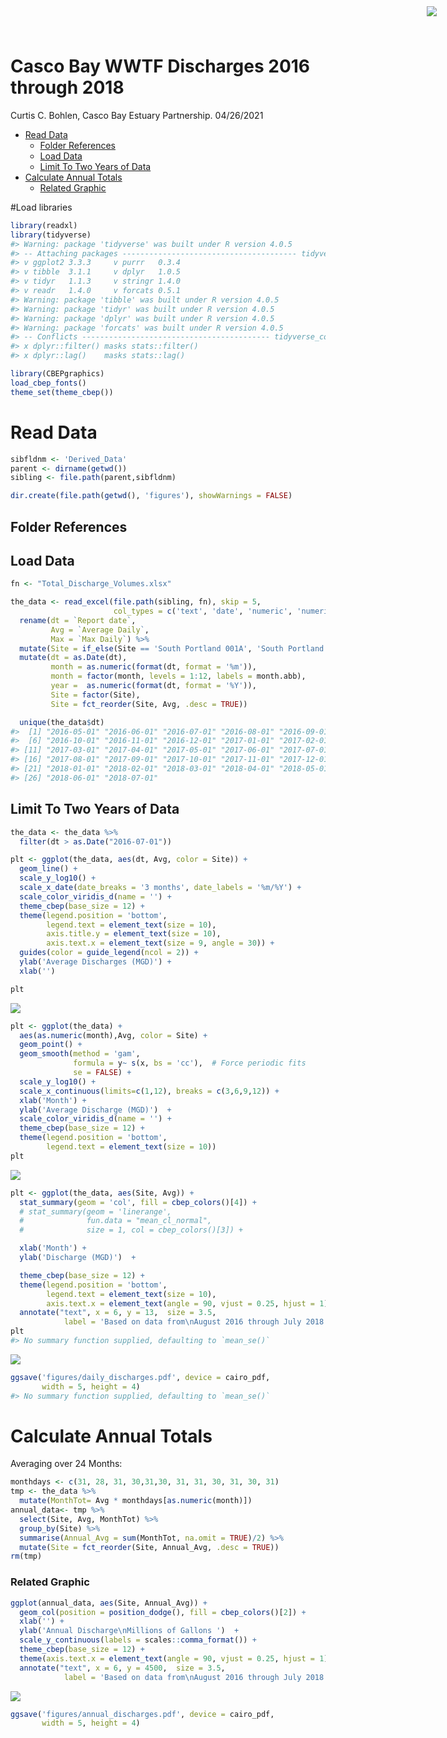 Casco Bay WWTF Discharges 2016 through 2018
================
Curtis C. Bohlen, Casco Bay Estuary Partnership.
04/26/2021

-   [Read Data](#read-data)
    -   [Folder References](#folder-references)
    -   [Load Data](#load-data)
    -   [Limit To Two Years of Data](#limit-to-two-years-of-data)
-   [Calculate Annual Totals](#calculate-annual-totals)
    -   [Related Graphic](#related-graphic)

<img
    src="https://www.cascobayestuary.org/wp-content/uploads/2014/04/logo_sm.jpg"
    style="position:absolute;top:10px;right:50px;" />

\#Load libraries

``` r
library(readxl)
library(tidyverse)
#> Warning: package 'tidyverse' was built under R version 4.0.5
#> -- Attaching packages --------------------------------------- tidyverse 1.3.1 --
#> v ggplot2 3.3.3     v purrr   0.3.4
#> v tibble  3.1.1     v dplyr   1.0.5
#> v tidyr   1.1.3     v stringr 1.4.0
#> v readr   1.4.0     v forcats 0.5.1
#> Warning: package 'tibble' was built under R version 4.0.5
#> Warning: package 'tidyr' was built under R version 4.0.5
#> Warning: package 'dplyr' was built under R version 4.0.5
#> Warning: package 'forcats' was built under R version 4.0.5
#> -- Conflicts ------------------------------------------ tidyverse_conflicts() --
#> x dplyr::filter() masks stats::filter()
#> x dplyr::lag()    masks stats::lag()

library(CBEPgraphics)
load_cbep_fonts()
theme_set(theme_cbep())
```

# Read Data

``` r
sibfldnm <- 'Derived_Data'
parent <- dirname(getwd())
sibling <- file.path(parent,sibfldnm)

dir.create(file.path(getwd(), 'figures'), showWarnings = FALSE)
```

## Folder References

## Load Data

``` r
fn <- "Total_Discharge_Volumes.xlsx"

the_data <- read_excel(file.path(sibling, fn), skip = 5,
                       col_types = c('text', 'date', 'numeric', 'numeric')) %>%
  rename(dt = `Report date`,
         Avg = `Average Daily`, 
         Max = `Max Daily`) %>%
  mutate(Site = if_else(Site == 'South Portland 001A', 'South Portland', Site)) %>%
  mutate(dt = as.Date(dt),
         month = as.numeric(format(dt, format = '%m')),
         month = factor(month, levels = 1:12, labels = month.abb),
         year =  as.numeric(format(dt, format = '%Y')),
         Site = factor(Site),
         Site = fct_reorder(Site, Avg, .desc = TRUE))
```

``` r
  unique(the_data$dt)
#>  [1] "2016-05-01" "2016-06-01" "2016-07-01" "2016-08-01" "2016-09-01"
#>  [6] "2016-10-01" "2016-11-01" "2016-12-01" "2017-01-01" "2017-02-01"
#> [11] "2017-03-01" "2017-04-01" "2017-05-01" "2017-06-01" "2017-07-01"
#> [16] "2017-08-01" "2017-09-01" "2017-10-01" "2017-11-01" "2017-12-01"
#> [21] "2018-01-01" "2018-02-01" "2018-03-01" "2018-04-01" "2018-05-01"
#> [26] "2018-06-01" "2018-07-01"
```

## Limit To Two Years of Data

``` r
the_data <- the_data %>%
  filter(dt > as.Date("2016-07-01"))
```

``` r
plt <- ggplot(the_data, aes(dt, Avg, color = Site)) + 
  geom_line() + 
  scale_y_log10() +
  scale_x_date(date_breaks = '3 months', date_labels = '%m/%Y') +
  scale_color_viridis_d(name = '') +
  theme_cbep(base_size = 12) +
  theme(legend.position = 'bottom', 
        legend.text = element_text(size = 10),
        axis.title.y = element_text(size = 10),
        axis.text.x = element_text(size = 9, angle = 30)) +
  guides(color = guide_legend(ncol = 2)) +
  ylab('Average Discharges (MGD)') +
  xlab('')

plt
```

<img src="Wastewater-Discharge-Graphics-2016-2018_2_files/figure-gfm/plot_monthly_flows-1.png" style="display: block; margin: auto;" />

``` r
plt <- ggplot(the_data) + 
  aes(as.numeric(month),Avg, color = Site) + 
  geom_point() + 
  geom_smooth(method = 'gam', 
              formula = y~ s(x, bs = 'cc'),  # Force periodic fits
              se = FALSE) + 
  scale_y_log10() + 
  scale_x_continuous(limits=c(1,12), breaks = c(3,6,9,12)) +
  xlab('Month') + 
  ylab('Average Discharge (MGD)')  +
  scale_color_viridis_d(name = '') +
  theme_cbep(base_size = 12) +
  theme(legend.position = 'bottom', 
        legend.text = element_text(size = 10))
plt
```

<img src="Wastewater-Discharge-Graphics-2016-2018_2_files/figure-gfm/plot_flows_by_month-1.png" style="display: block; margin: auto;" />

``` r
plt <- ggplot(the_data, aes(Site, Avg)) + 
  stat_summary(geom = 'col', fill = cbep_colors()[4]) +
  # stat_summary(geom = 'linerange',
  #              fun.data = "mean_cl_normal",
  #              size = 1, col = cbep_colors()[3]) + 

  xlab('Month') + 
  ylab('Discharge (MGD)')  +

  theme_cbep(base_size = 12) +
  theme(legend.position = 'bottom', 
        legend.text = element_text(size = 10),
        axis.text.x = element_text(angle = 90, vjust = 0.25, hjust = 1)) +
  annotate("text", x = 6, y = 13,  size = 3.5,
            label = 'Based on data from\nAugust 2016 through July 2018')
plt
#> No summary function supplied, defaulting to `mean_se()`
```

<img src="Wastewater-Discharge-Graphics-2016-2018_2_files/figure-gfm/plot_daily_discharges, fig.-1.png" style="display: block; margin: auto;" />

``` r
ggsave('figures/daily_discharges.pdf', device = cairo_pdf, 
       width = 5, height = 4)
#> No summary function supplied, defaulting to `mean_se()`
```

# Calculate Annual Totals

Averaging over 24 Months:

``` r
monthdays <- c(31, 28, 31, 30,31,30, 31, 31, 30, 31, 30, 31)
tmp <- the_data %>% 
  mutate(MonthTot= Avg * monthdays[as.numeric(month)])
annual_data<- tmp %>% 
  select(Site, Avg, MonthTot) %>% 
  group_by(Site) %>% 
  summarise(Annual_Avg = sum(MonthTot, na.omit = TRUE)/2) %>%
  mutate(Site = fct_reorder(Site, Annual_Avg, .desc = TRUE))
rm(tmp)
```

### Related Graphic

``` r
ggplot(annual_data, aes(Site, Annual_Avg)) +
  geom_col(position = position_dodge(), fill = cbep_colors()[2]) +
  xlab('') + 
  ylab('Annual Discharge\nMillions of Gallons ')  +
  scale_y_continuous(labels = scales::comma_format()) +
  theme_cbep(base_size = 12) +
  theme(axis.text.x = element_text(angle = 90, vjust = 0.25, hjust = 1)) +
  annotate("text", x = 6, y = 4500,  size = 3.5,
            label = 'Based on data from\nAugust 2016 through July 2018')
```

<img src="Wastewater-Discharge-Graphics-2016-2018_2_files/figure-gfm/plot_annual_totals-1.png" style="display: block; margin: auto;" />

``` r
ggsave('figures/annual_discharges.pdf', device = cairo_pdf, 
       width = 5, height = 4)
```
